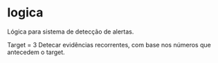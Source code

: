 # logica
Lógica para sistema de detecção de alertas.

Target = 3 
Detecar evidências recorrentes, com base nos números que antecedem o target.
